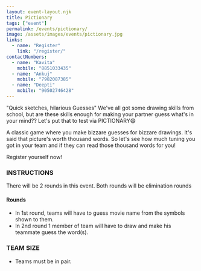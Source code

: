 ```yaml
---
layout: event-layout.njk
title: Pictionary
tags: ["event"]
permalink: /events/pictionary/
image: /assets/images/events/pictionary.jpg
links:
  - name: "Register"
    link: "/register/"
contactNumbers:
  - name: "Kavita"
    mobile: "8851033435"
  - name: "Ankuj"
    mobile: "7982087385"
  - name: "Deepti"
    mobile: "90502746428"
---
```


"Quick sketches, hilarious Guesses"
We've all got some drawing skills from school, but are these skills enough for making your partner guess what's in your mind??
Let's put that to test via PICTIONARY😄
</br>

A classic game where you make bizzare guesses for bizzare drawings. It's said that picture's worth thousand words. So let's see how much tuning you got in your team and if they can read those thousand words for you!
</br>

Register yourself now!
</br>

### INSTRUCTIONS
There will be 2 rounds in this event.
Both rounds will be elimination rounds
#### Rounds
  
- In 1st round, teams will have to guess movie name from the symbols shown to them.
- In 2nd round 1 member of team will have to draw and make his teammate guess the word(s).

### TEAM SIZE
 - Teams must be in pair.
